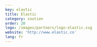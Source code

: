 ```yaml
---
key: elastic
title: Elastic
category: soutien
order: 20
logo: /images/partners/logo-elastic.svg
website: 'http://www.elastic.co'
lang: fr
---
```

